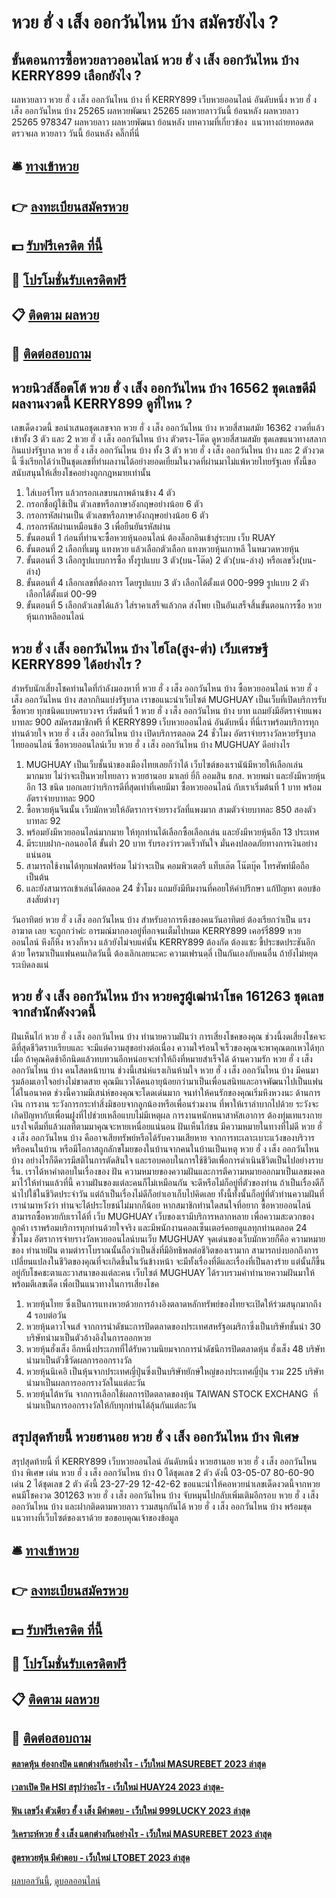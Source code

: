 # หวย ฮั่ ง เส็ง ออกวันไหน บ้าง สมัครยังไง ?
## ขั้นตอนการซื้อหวยลาวออนไลน์ หวย ฮั่ ง เส็ง ออกวันไหน บ้าง KERRY899 เลือกยังไง ?
ผลหวยลาว หวย ฮั่ ง เส็ง ออกวันไหน บ้าง ที่ KERRY899 เว็บหวยออนไลน์ อันดับหนึ่ง หวย ฮั่ ง เส็ง ออกวันไหน บ้าง 25265 ผลหวยพัฒนา 25265 ผลหวยลาววันนี้ ย้อนหลัง
ผลหวยลาว 25265 978347
 ผลหวยลาว ผลหวยพัฒนา ย้อนหลัง 
บทความที่เกี่ยวข้อง
 แนวทางถ่ายทอดสดตรวจผล หวยลาว วันนี้ ย้อนหลัง คลิ๊กที่นี่  

## 🛎 [ทางเข้าหวย](https://bit.ly/3BG5bNw)
## 👉 [ลงทะเบียนสมัครหวย](https://bit.ly/3BG5bNw)
## 💵 [รับฟรีเครดิต ที่นี้](https://bit.ly/3C3mvgS)
## 👑 [โปรโมชั่นรับเครดิตฟรี](https://bit.ly/3C3mvgS)
## 📋 [ติดตาม ผลหวย](https://bit.ly/3C3mvgS)
## 📱 [ติดต่อสอบถาม](https://bit.ly/3C3mvgS)

## หวยนิวส์ล็อตโต้ หวย ฮั่ ง เส็ง ออกวันไหน บ้าง 16562 ชุดเลขดีมีผลงานงวดนี้ KERRY899 ดูที่ไหน ?
เลขเด็ดงวดนี้ ขอนำเสนอชุดเลขจาก หวย ฮั่ ง เส็ง ออกวันไหน บ้าง หวยสี่สามสมัย 16362 งวดที่แล้วเข้าทั้ง 3 ตัว และ 2 หวย ฮั่ ง เส็ง ออกวันไหน บ้าง ตัวตรง-โต๊ด ดูหวยสี่สามสมัย ชุดเลขแนวทางสลากกินแบ่งรัฐบาล หวย ฮั่ ง เส็ง ออกวันไหน บ้าง ทั้ง 3 ตัว หวย ฮั่ ง เส็ง ออกวันไหน บ้าง และ 2 ตัวงวดนี้ ซึ่งเรียกได้ว่าเป็นชุดเลขที่ทำผลงานได้อย่างยอดเยี่ยมในงวดที่ผ่านมาไม่แพ้หวยไทยรัฐเลย ทั้งนี้ขอสนับสนุนให้เสี่ยงโชคอย่างถูกกฎหมายเท่านั้น
1. ใส่เบอร์โทร แล้วกรอกเลขบนภาพด้านข้าง 4 ตัว
2. กรอกชื่อผู้ใช้เป็น ตัวเลขหรือภาษาอังกฤษอย่างน้อย 6 ตัว
3. กรอกรหัสผ่านเป็น ตัวเลขหรือภาษาอังกฤษอย่างน้อย 6 ตัว
4. กรอกรหัสผ่านเหมือนข้อ 3 เพื่อยืนยันรหัสผ่าน
5. ขั้นตอนที่ 1 ก่อนที่ท่านจะซื้อหวยหุ้นออนไลน์ ต้องล็อกอินเข้าสู่ระบบ เว็บ RUAY
6. ขั้นตอนที่ 2 เลือกที่เมนู แทงหวย แล้วเลือกตัวเลือก แทงหวยหุ้นเกาหลี ในหมวดหวยหุ้น
7. ขั้นตอนที่ 3 เลือกรูปแบบการซื้อ ทั้งรูปแบบ 3 ตัว(บน-โต๊ด) 2 ตัว(บน-ล่าง) หรือเลขวิ่ง(บน-ล่าง)
8. ขั้นตอนที่ 4 เลือกเลขที่ต้องการ โดยรูปแบบ 3 ตัว เลือกได้ตั้งแต่ 000-999 รูปแบบ 2 ตัว เลือกได้ตั้งแต่ 00-99
9. ขั้นตอนที่ 5 เลือกตัวเลขได้แล้ว ใส่ราคาเสร็จแล้วกด ส่งโพย เป็นอันเสร็จสิ้นขั้นตอนการซื้อ หวยหุ้นเกาหลีออนไลน์

## หวย ฮั่ ง เส็ง ออกวันไหน บ้าง ไฮโล(สูง-ต่ำ) เว็บเศรษฐี KERRY899 ได้อย่างไร ?
สำหรับนักเสี่ยงโชคท่านใดที่กำลังมองหาที่ หวย ฮั่ ง เส็ง ออกวันไหน บ้าง ซื้อหวยออนไลน์ หวย ฮั่ ง เส็ง ออกวันไหน บ้าง สลากกินแบ่งรัฐบาล เราขอแนะนำเว็บไซต์ MUGHUAY เป็นเว็บที่เปิดบริการรับซื้อหวย ทุกชนิดแบบครบวงจร เริ่มต้นที่ 1 หวย ฮั่ ง เส็ง ออกวันไหน บ้าง บาท แถมยังมีอัตราจ่ายแพงบาทละ 900 สมัครสมาชิกฟรี ที่ KERRY899 เว็บหวยออนไลน์ อันดับหนึ่ง ที่นี่เราพร้อมบริการทุกท่านด้วยใจ หวย ฮั่ ง เส็ง ออกวันไหน บ้าง เปิดบริการตลอด 24 ชั่วโมง
อัตราจ่ายรางวัลหวยรัฐบาลไทยออนไลน์
ซื้อหวยออนไลน์เว็บ หวย ฮั่ ง เส็ง ออกวันไหน บ้าง MUGHUAY ดีอย่างไร
1. MUGHUAY เป็นเว็บชั้นนำของเมืองไทยเลยก็ว่าได้ เว็บไซต์ของเรานัน้มีหวยให้เลือกเล่นมากมาย ไม่ว่าจะเป็นหวยไทยลาว หวยฮานอย มาเลย์ ยี่กี ออมสิน ธกส. หวยพม่า และยังมีหวยหุ้นอีก 13 ชนิด บอกเลยว่าบริการดีที่สุดเท่าที่เคยมีมา ซื้อหวยออนไลน์ กับเราเริ่มต้นที่ 1 บาท พร้อมอัตราจ่ายบาทละ 900
2. ซื้อหวยหุ้นจีนนั้น เว็บมักหวยให้อัตราการจ่ายรางวัลที่แพงมาก สามตัวจ่ายบาทละ 850 สองตัวบาทละ 92
3. พร้อมยังมีหวยออนไลน์มากมาย ให้ทุกท่านได้เลือกซื้อเลือกเล่น และยังมีหวยหุ้นอีก 13 ประเทศ
4. มีระบบฝาก-ถอนออโต้ ขั้นต่ำ 20 บาท รับรองว่ารวดเร็วทันใจ มั่นคงปลอดภัยทางการเงินอย่างแน่นอน
5. สามารถใช้งานได้ทุกแฟลตฟร์อม ไม่ว่าจะเป็น คอมพิวเตอรื แท็บเล๊ต โน๊ตบุ๊ค โทรศัพท์มือถือเป็นต้น
6. และยังสามารถเข้าเล่นได้ตลอด 24 ชั่วโมง แถมยังมีทีมงานที่คอยให้คำปรึกษา แก้ปัญหา ตอบข้อสงสัยต่างๆ

วันอาทิตย์ หวย ฮั่ ง เส็ง ออกวันไหน บ้าง สำหรับอาการหึงของคนวันอาทิตย์ ต้องเรียกว่าเป็น แรงอาฆาต เลย จะถูกกว่าค่ะ อารมณ์มากองอยู่ที่อกจนเต็มไปหมด KERRY899 เคอร์รี่899 หวยออนไลน์ หึงก็หึง หวงก็หวง แล้วยังไม่จบแค่นั้น KERRY899 ต้องกัด ต้องแซะ ขี้ประชดประชันอีกด้วย ใครมาเป็นแฟนคนเกิดวันนี้ ต้องเลิกเลยนะคะ ความเฟรนดฺลี่ เป็นกันเองกับคนอื่น ถ้ายังไม่หยุดระเบิดลงแน่

## หวย ฮั่ ง เส็ง ออกวันไหน บ้าง หวยครูผู้เฒ่านำโชค 161263 ชุดเลขจากสำนักดังงวดนี้
ฝันเห็นไก่ หวย ฮั่ ง เส็ง ออกวันไหน บ้าง ทำนายความฝันว่า การเสี่ยงโชคของคุณ ช่วงนี้งดเสี่ยงโชคจะดีที่สุดชีวิตราบเรียบและ จะมีแต่ความสุขอย่างต่อเนื่อง ความใจร้อนใจเร็วของคุณจะพาคุณตกเหวได้ทุกเมื่อ ถ้าคุณคิดช้าอีกนิดแล้วทบทวนอีกหน่อยจะทำให้ถึงที่หมายสำเร็จได้
ด้านความรัก หวย ฮั่ ง เส็ง ออกวันไหน บ้าง คนโสดหน้าบาน ช่วงนี้เสน่ห์แรงเกินห้ามใจ หวย ฮั่ ง เส็ง ออกวันไหน บ้าง มีคนมารุมล้อมเอาใจอย่างไม่ขาดสาย คุณมีแววได้คนอายุน้อยกว่ามาเป็นเพื่อนสนิทและอาจพัฒนาไปเป็นแฟนได้ในอนาคต ช่วงนี้ความมีเสน่ห์ของคุณจะโดดเด่นมาก จนทำให้คนรักของคุณเริ่มหึงหวงนะ
ด้านการเงิน การงาน ระวังการกระทำสิ่งมิชอบจากลูกน้องหรือเพื่อนร่วมงาน ที่พาให้เราลำบากไปด้วย ระวังจะเกิดปัญหากับเพื่อนฝูงที่ไปช่วยเหลือแบบไม่มีเหตุผล การงานหนักหนาสาหัสเอาการ ต้องทุ่มเทแรงกายแรงใจเต็มที่แล้วผลที่ตามมาคุณจะหายเหนื่อยแน่นอน
ฝันเห็นไก่ชน มีความหมายในทางที่ไม่ดี หวย ฮั่ ง เส็ง ออกวันไหน บ้าง คืออาจเสียทรัพย์หรือได้รับความเสียหาย จากการทะเลาะเบาะแว้งของบริวารหรือคนในบ้าน หรือมีโอกาสถูกลักขโมยของในบ้านจากคนในบ้านเป็นเหตุ หวย ฮั่ ง เส็ง ออกวันไหน บ้าง อย่างไรก็ดีควรมีสติในการตัดสินใจ และรอบคอบในการใช้ชีวิตเพื่อการดำเนินชีวิตเป็นไปอย่างราบรื่น.
เราได้หาคำตอบในเรื่องของ ฝัน ความหมายของความฝันและการตีความหมายออกมาเป็นเลขมงคล มาไว้ให้ท่านแล้วที่นี้ ความฝันของแต่ละคนก็ไม่เหมือนกัน จะดีหรือไม่ก็อยู่ที่ตัวของท่าน ถ้าเป็นเรื่องดีก็นำไปใช้ในชีวิตประจำวัน แต่ถ้าเป็นเรื่องไม่ดีก็อย่าเอาเก็บไปคิดเลย ทั้งนี้ทั้งนั้นก็อยู่ที่ตัวท่านความฝันที่เรานำมาหวังว่า ท่านจะได้ประโยชน์ไม่มากก็น้อย
หากสมาชิกท่านใดสนใจที่อยาก ซื้อหวยออนไลน์ สามารถซื้อหวยกับเราได้ที่ เว็บ MUGHUAY เว็บของเรามีบริการหลากหลาย เพื่อความสะดวกของลูกค้า เราพร้อมบริการทุกท่านด้วยใจจริง และมีพนักงานคอลเซ็นเตอร์คอยดูแลทุกท่านตลอด 24 ชั่วโมง
อัตราการจ่ายรางวัลหวยออนไลน์บนเว็บ MUGHUAY
จุดเด่นของเว็บมักหวยก็คือ
ความหมายของ ทำนายฝัน ตามตำราโบราณนั้นถือว่าเป็นสิ่งที่มีอิทธิพลต่อชีวิตของเรามาก สามารถบ่งบอกถึงการเปลี่ยนแปลงในชีวิตของคุณที่จะเกิดขึ้นในวันข้างหน้า จะมีทั้งเรื่องที่ดีและเรื่องที่เป็นลางร้าย แต่นั้นก็ขึ้นอยู่กับโชคชะตาและวาสนาของแต่ละคน เว็บไซต์ MUGHUAY ได้รวบรวมคำทำนายความฝันมาให้พร้อมตีเลขเด็ด เพื่อเป็นแนวทางในการเสี่ยงโชค
1. หวยหุ้นไทย ซึ่งเป็นการแทงหวยด้วยการอ้างอิงตลาดหลักทรัพย์ของไทยจะเปิดให้ร่วมสนุกมากถึง 4 รอบต่อวัน
2. หวยหุ้นดาวโจนส์ จากการนำดัชนะการปิดตลาดของประเทศสหรัฐอเมริกาซึ่งเป็นบริษัทชั้นนำ 30 บริษัทนำมาเป็นตัวอ้างอิงในการออกหวย
3. หวยหุ้นฮั่งเส็ง อีกหนึ่งประเภทที่ได้รับความนิยมจากการนำดัชนีการปิดตลาดหุ้น ฮั่งเส็ง 48 บริษัท นำมาเป็นตัวชี้วัดผลการออกรางวัล
4. หวยหุ้นนิเคอิ เป็นหุ้นจากประเทศญี่ปุ่นซึ่งเป็นบริษัทยักษ์ใหญ่ของประเทศญี่ปุ่น รวม 225 บริษัท นำมาเป็นผลการออกรางวัลในแต่ละวัน
5. หวยหุ้นไต้หวัน จากการเลือกใช้ผลการปิดตลาดของหุ้น TAIWAN STOCK EXCHANG  ที่นำมาเป็นการออกรางวัลให้กับทุกท่านได้ลุ้นกันแต่ละวัน

## สรุปสุดท้ายนี้ หวยฮานอย หวย ฮั่ ง เส็ง ออกวันไหน บ้าง พิเศษ
สรุปสุดท้ายนี้ ที่ KERRY899 เว็บหวยออนไลน์ อันดับหนึ่ง หวยฮานอย หวย ฮั่ ง เส็ง ออกวันไหน บ้าง พิเศษ เด่น หวย ฮั่ ง เส็ง ออกวันไหน บ้าง 0 ได้ชุดเลข 2 ตัว ดังนี้
03-05-07
80-60-90
เด่น 2 ได้ชุดเลข 2 ตัว ดังนี้
23-27-29
12-42-62
ขอแนะนำให้คอหวยนำเลขเด็ดงวดนี้จากหวยคนมีโชคงวด 301263 หวย ฮั่ ง เส็ง ออกวันไหน บ้าง จับหมุนไปกลับเพิ่มเติมอีกรอบ หวย ฮั่ ง เส็ง ออกวันไหน บ้าง และฝากติดตามหวยลาว รวมสนุกกันได้ หวย ฮั่ ง เส็ง ออกวันไหน บ้าง พร้อมชุดแนวทางที่เว็บไซต์ของเราด้วย
ขอขอบคุณเจ้าของข้อมูล

## 🛎 [ทางเข้าหวย](https://bit.ly/3BG5bNw)
## 👉 [ลงทะเบียนสมัครหวย](https://bit.ly/3BG5bNw)
## 💵 [รับฟรีเครดิต ที่นี้](https://bit.ly/3C3mvgS)
## 👑 [โปรโมชั่นรับเครดิตฟรี](https://bit.ly/3C3mvgS)
## 📋 [ติดตาม ผลหวย](https://bit.ly/3C3mvgS)
## 📱 [ติดต่อสอบถาม](https://bit.ly/3C3mvgS)

#### [ตลาดหุ้น ฮ่องกงปิด แตกต่างกันอย่างไร - เว็บใหม่ MASUREBET 2023 ล่าสุด](https://atom.io/themes/ตลาดหุ้น%20ฮ่องกงปิด%20แตกต่างกันอย่างไร%20-%20เว็บใหม่%20masurebet%202023%20ล่าสุด)
#### [เวลาเปิด ปิด HSI สรุปว่าอะไร - เว็บใหม่ HUAY24 2023 ล่าสุด-](https://atom.io/themes/เวลาเปิด%20ปิด%20hsi%20สรุปว่าอะไร%20-%20เว็บใหม่%20huay24%202023%20ล่าสุด-)
#### [ฟัน เลขวิ่ง ตัวเดียว ฮั้ ง เส็ง มีคำตอบ - เว็บใหม่ 999LUCKY 2023 ล่าสุด](https://atom.io/themes/ฟัน%20เลขวิ่ง%20ตัวเดียว%20ฮั้%20ง%20เส็ง%20มีคำตอบ%20-%20เว็บใหม่%20999lucky%202023%20ล่าสุด)
#### [วิเคราะห์หวย ฮั่ ง เส็ง แตกต่างกันอย่างไร - เว็บใหม่ MASUREBET 2023 ล่าสุด](https://atom.io/themes/วิเคราะห์หวย%20ฮั่%20ง%20เส็ง%20แตกต่างกันอย่างไร%20-%20เว็บใหม่%20masurebet%202023%20ล่าสุด)
#### [สูตรหวยหุ้น มีคำตอบ - เว็บใหม่ LTOBET 2023 ล่าสุด](https://atom.io/themes/สูตรหวยหุ้น%20มีคำตอบ%20-%20เว็บใหม่%20ltobet%202023%20ล่าสุด)

[ผลบอลวันนี้](https://siamsport.tv "ผลบอลวันนี้"), [ดูบอลออนไลน์](https://siamsport.tv/ดูบอลสด "ดูบอลออนไลน์")